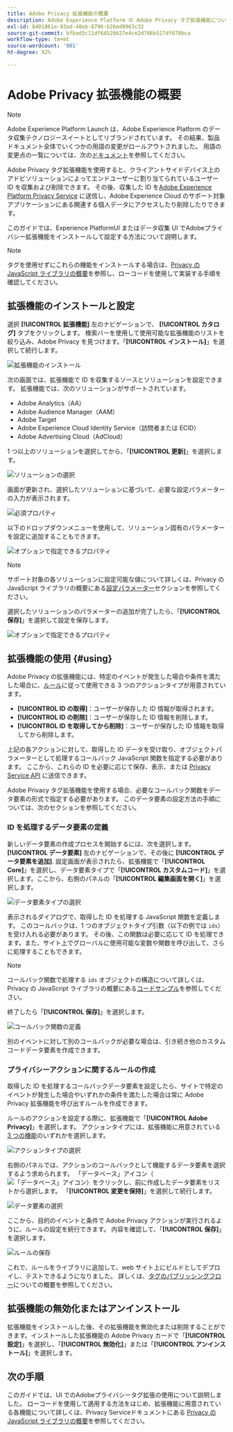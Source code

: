 ```yaml
---
title: Adobe Privacy 拡張機能の概要
description: Adobe Experience Platform の Adobe Privacy タグ拡張機能について説明します。
exl-id: 8401861e-93ad-48eb-8796-b26ed8963c32
source-git-commit: bfbad3c11df64526627e4ce2d766b527df678bca
workflow-type: tm+mt
source-wordcount: '901'
ht-degree: 92%

---
```


# Adobe Privacy 拡張機能の概要

>[!NOTE]
>
>Adobe Experience Platform Launch は、Adobe Experience Platform のデータ収集テクノロジースイートとしてリブランドされています。 その結果、製品ドキュメント全体でいくつかの用語の変更がロールアウトされました。 用語の変更点の一覧については、次の[ドキュメント](../../../term-updates.md)を参照してください。

Adobe Privacy タグ拡張機能を使用すると、クライアントサイドデバイス上のアドビソリューションによってエンドユーザーに割り当てられているユーザー ID を収集および削除できます。 その後、収集した ID を[Adobe Experience Platform Privacy Service](../../../../privacy-service/home.md) に送信し、Adobe Experience Cloud のサポート対象アプリケーションにある関連する個人データにアクセスしたり削除したりできます。

このガイドでは、Experience PlatformUI またはデータ収集 UI でAdobeプライバシー拡張機能をインストールして設定する方法について説明します。

>[!NOTE]
>
>タグを使用せずにこれらの機能をインストールする場合は、[Privacy の JavaScript ライブラリの概要](../../../../privacy-service/js-library.md)を参照し、ローコードを使用して実装する手順を確認してください。

## 拡張機能のインストールと設定

選択 **[!UICONTROL 拡張機能]** 左のナビゲーションで、 **[!UICONTROL カタログ]** タブをクリックします。 検索バーを使用して使用可能な拡張機能のリストを絞り込み、Adobe Privacy を見つけます。「**[!UICONTROL インストール]**」を選択して続行します。

![拡張機能のインストール](../../../images/extensions/client/privacy/install.png)

次の画面では、拡張機能で ID を収集するソースとソリューションを設定できます。 拡張機能では、次のソリューションがサポートされています。

* Adobe Analytics（AA）
* Adobe Audience Manager（AAM）
* Adobe Target
* Adobe Experience Cloud Identity Service（訪問者または ECID）
* Adobe Advertising Cloud（AdCloud）

1 つ以上のソリューションを選択してから、「**[!UICONTROL 更新]**」を選択します。

![ソリューションの選択](../../../images/extensions/client/privacy/select-solutions.png)

画面が更新され、選択したソリューションに基づいて、必要な設定パラメーターの入力が表示されます。

![必須プロパティ](../../../images/extensions/client/privacy/required-properties.png)

以下のドロップダウンメニューを使用して、ソリューション固有のパラメーターを設定に追加することもできます。

![オプションで指定できるプロパティ](../../../images/extensions/client/privacy/optional-properties.png)

>[!NOTE]
>
>サポート対象の各ソリューションに設定可能な値について詳しくは、Privacy の JavaScript ライブラリの概要にある[設定パラメーター](../../../../privacy-service/js-library.md#config-params)セクションを参照してください。

選択したソリューションのパラメーターの追加が完了したら、「**[!UICONTROL 保存]**」を選択して設定を保存します。

![オプションで指定できるプロパティ](../../../images/extensions/client/privacy/save-config.png)

## 拡張機能の使用 {#using}

Adobe Privacy の拡張機能には、特定のイベントが発生した場合や条件を満たした場合に、[ルール](../../../ui/managing-resources/rules.md)に従って使用できる 3 つのアクションタイプが用意されています。

* **[!UICONTROL ID の取得]**：ユーザーが保存した ID 情報が取得されます。
* **[!UICONTROL ID の削除]**：ユーザーが保存した ID 情報を削除します。
* **[!UICONTROL ID を取得してから削除]**：ユーザーが保存した ID 情報を取得してから削除します。

上記の各アクションに対して、取得した ID データを受け取り、オブジェクトパラメーターとして処理するコールバック JavaScript 関数を指定する必要があります。 ここから、これらの ID を必要に応じて保存、表示、または [Privacy Service API](../../../../privacy-service/api/overview.md) に送信できます。

Adobe Privacy タグ拡張機能を使用する場合、必要なコールバック関数をデータ要素の形式で指定する必要があります。 このデータ要素の設定方法の手順については、次のセクションを参照してください。

### ID を処理するデータ要素の定義

新しいデータ要素の作成プロセスを開始するには、次を選択します。 **[!UICONTROL データ要素]** 左のナビゲーションで、その後に **[!UICONTROL データ要素を追加]**. 設定画面が表示されたら、拡張機能で「**[!UICONTROL Core]**」を選択し、データ要素タイプで「**[!UICONTROL カスタムコード]**」を選択します。ここから、右側のパネルの「**[!UICONTROL 編集画面を開く]**」を選択します。

![データ要素タイプの選択](../../../images/extensions/client/privacy/data-element-type.png)

表示されるダイアログで、取得した ID を処理する JavaScript 関数を定義します。 このコールバックは、1 つのオブジェクトタイプ引数（以下の例では `ids`）を受け入れる必要があります。 その後、この関数は必要に応じて ID を処理できます。また、サイト上でグローバルに使用可能な変数や関数を呼び出して、さらに処理することもできます。

>[!NOTE]
>
>コールバック関数で処理する `ids` オブジェクトの構造について詳しくは、Privacy の JavaScript ライブラリの概要にある[コードサンプル](../../../../privacy-service/js-library.md#samples)を参照してください。

終了したら「**[!UICONTROL 保存]**」を選択します。

![コールバック関数の定義](../../../images/extensions/client/privacy/define-custom-code.png)

別のイベントに対して別のコールバックが必要な場合は、引き続き他のカスタムコードデータ要素を作成できます。

### プライバシーアクションに関するルールの作成

取得した ID を処理するコールバックデータ要素を設定したら、サイトで特定のイベントが発生した場合やいずれかの条件を満たした場合は常に Adobe Privacy 拡張機能を呼び出すルールを作成できます。

ルールのアクションを設定する際に、拡張機能で「**[!UICONTROL Adobe Privacy]**」を選択します。 アクションタイプには、拡張機能に用意されている [3 つの機能](#using)のいずれかを選択します。

![アクションタイプの選択](../../../images/extensions/client/privacy/action-type.png)

右側のパネルでは、アクションのコールバックとして機能するデータ要素を選択するよう求められます。 「データベース」アイコン（![「データベース」アイコン](../../../images/extensions/client/privacy/database.png)）をクリックし、前に作成したデータ要素をリストから選択します。 「**[!UICONTROL 変更を保持]**」を選択して続行します。

![データ要素の選択](../../../images/extensions/client/privacy/add-data-element.png)

ここから、目的のイベントと条件で Adobe Privacy アクションが実行されるように、ルールの設定を続行できます。 内容を確認して、「**[!UICONTROL 保存]**」を選択します。

![ルールの保存](../../../images/extensions/client/privacy/save-rule.png)

これで、ルールをライブラリに追加して、web サイト上にビルドとしてデプロイし、テストできるようになりました。 詳しくは、[タグのパブリッシングフロー](../../../ui/publishing/overview.md)についての概要を参照してください。

## 拡張機能の無効化またはアンインストール

拡張機能をインストールした後、その拡張機能を無効化または削除することができます。インストールした拡張機能の Adobe Privacy カードで「**[!UICONTROL 設定]**」を選択し、「**[!UICONTROL 無効化]**」または「**[!UICONTROL アンインストール]**」を選択します。

## 次の手順

このガイドでは、UI でのAdobeプライバシータグ拡張の使用について説明しました。 ローコードを使用して適用する方法をはじめ、拡張機能に用意されている各機能について詳しくは、Privacy Serviceドキュメントにある [Privacy の JavaScript ライブラリの概要](../../../../privacy-service/js-library.md)を参照してください。
